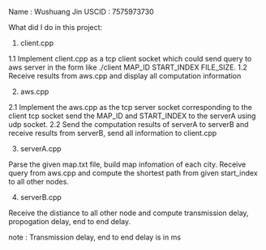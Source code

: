 Name : Wushuang Jin
USCID : 7575973730

What did I do in this project:
1. client.cpp

1.1 Implement client.cpp as a tcp client socket which could send query to aws server in the form like ./client MAP_ID START_INDEX FILE_SIZE.
1.2 Receive results from aws.cpp and display all computation information

2. aws.cpp 

2.1 Implement the aws.cpp as the tcp server socket corresponding to the client tcp socket
send the MAP_ID and START_INDEX to the serverA using udp socket.
2.2 Send the computation results of serverA to serverB and receive results from serverB,
send all information to client.cpp

3. serverA.cpp

Parse the given map.txt file, build map infomation of each city.
Receive query from aws.cpp and compute the shortest path from given start_index to all
other nodes.

4. serverB.cpp

Receive the distiance to all other node and compute transmission delay, propogation delay, end to end delay.

note : Transmission delay, end to end delay is in ms
